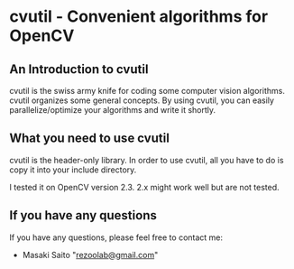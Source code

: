 cvutil - Convenient algorithms for OpenCV
=========================================

An Introduction to cvutil
-------------------------
cvutil is the swiss army knife for coding some computer vision algorithms.
cvutil organizes some general concepts. By using cvutil, you can easily parallelize/optimize your algorithms and write it shortly.

What you need to use cvutil
---------------------------
cvutil is the header-only library. In order to use cvutil, all you have to do is copy it into your include directory.

I tested it on OpenCV version 2.3. 2.x might work well but are not tested.

If you have any questions
-------------------------
If you have any questions, please feel free to contact me:

* Masaki Saito "rezoolab@gmail.com"

